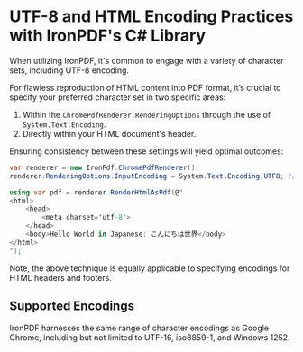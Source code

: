 # UTF-8 and HTML Encoding Practices with IronPDF's C# Library

When utilizing IronPDF, it's common to engage with a variety of character sets, including UTF-8 encoding.

For flawless reproduction of HTML content into PDF format, it’s crucial to specify your preferred character set in two specific areas:

1. Within the `ChromePdfRenderer.RenderingOptions` through the use of `System.Text.Encoding`.
2. Directly within your HTML document's header.

Ensuring consistency between these settings will yield optimal outcomes:

```cs
var renderer = new IronPdf.ChromePdfRenderer();
renderer.RenderingOptions.InputEncoding = System.Text.Encoding.UTF8; // Set as default

using var pdf = renderer.RenderHtmlAsPdf(@"
<html>
	<head>
		<meta charset='utf-8'>
	</head>
	<body>Hello World in Japanese: こんにちは世界</body>
</html>
");
```

Note, the above technique is equally applicable to specifying encodings for HTML headers and footers.

## Supported Encodings

IronPDF harnesses the same range of character encodings as Google Chrome, including but not limited to UTF-16, iso8859-1, and Windows 1252.